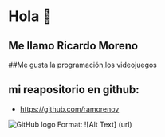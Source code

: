 # Hola  :rocket:
## Me llamo Ricardo Moreno  

##Me gusta la programación,los videojuegos

## mi reapositorio en github:



* https://github.com/ramorenov

![GitHub logo](https://avatars3.githubusercontent.com/u/48955377?s=400&u=ad7b4ed4044db8d03c4853889cdc4868b571dc6f&v=4)
Format: ![Alt Text] (url)

